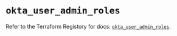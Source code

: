 # `okta_user_admin_roles`

Refer to the Terraform Registory for docs: [`okta_user_admin_roles`](https://www.terraform.io/docs/providers/okta/r/user_admin_roles).
